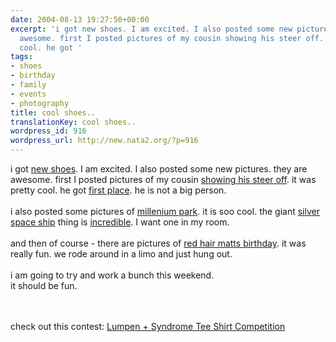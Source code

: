 ```yaml
---
date: 2004-08-13 19:27:50+00:00
excerpt: 'i got new shoes. I am excited. I also posted some new pictures. they are
  awesome. first I posted pictures of my cousin showing his steer off. it was pretty
  cool. he got '
tags:
- shoes
- birthday
- family
- events
- photography
title: cool shoes..
translationKey: cool shoes..
wordpress_id: 916
wordpress_url: http://new.nata2.org/?p=916
---
```


i got <a href="http://www.edgewear.com/Merchant2/edge-b/Medium/MDM01247PG.jpg">new shoes</a>. I am excited. I also posted some new pictures. they are awesome. first I posted pictures of my cousin <a href="https://web.archive.org/web/20030814003134/http://www.nata2.info//?path=pictures%2Fevents%2F2004%3A07%3A31_coles_fair">showing his steer off</a>. it was pretty cool. he got <a href="https://web.archive.org/web/20030814003134/http://www.nata2.info//?path=pictures%2Fevents%2F2004%3A07%3A31_coles_fair&amp;img=IMG_0870.jpg">first place</a>. he is not a big person. <br/><br/>i also posted some pictures of <a href="https://web.archive.org/web/20030814003134/http://www.nata2.info//?path=pictures%2Fevents%2F2004%3A08%3A04_downtown">millenium park</a>. it is soo cool. the giant <a href="https://web.archive.org/web/20030814003134/http://www.nata2.info//?path=pictures%2Fevents%2F2004%3A08%3A04_downtown&amp;img=IMG_1004.jpg">silver space ship</a> thing is <a href="https://web.archive.org/web/20030814003134/http://www.nata2.info//?path=pictures%2Fevents%2F2004%3A08%3A04_downtown&amp;img=IMG_1002.jpg">incredible</a>. I want one in my room.  <br/><br/>and then of course - there are pictures of <a href="https://web.archive.org/web/20030814003134/http://www.nata2.info//?path=pictures%2Fevents%2F2004%3A08%3A11_RHMatts_bday">red hair matts birthday</a>. it was really fun. we rode around in a limo and just hung out.<br/><br/>
i am going to try and work a bunch this weekend. <br/>
it should be fun.

<br/><bR>check out this contest: <a href="http://www.adoptanamerican.com/lumpen/">Lumpen + Syndrome Tee Shirt Competition</a>